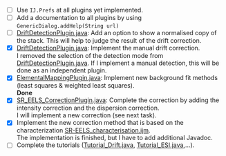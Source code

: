 - [ ] Use `IJ.Prefs` at all plugins yet implemented.
- [ ] Add a documentation to all plugins by using `GenericDialog.addHelp(String url)`
- [ ] [DriftDetectionPlugin.java][drift]: Add an option to show a normalised copy of the stack. This will help to judge the result of the drift correction.
- [x] [DriftDetectionPlugin.java][drift]: Implement the manual drift correction.<br />I removed the selection of the detection mode from [DriftDetectionPlugin.java][drift]. If I implement a manual detection, this will be done as an independent plugin.
- [x] [ElementalMappingPlugin.java][map]: Implement new background fit methods (least squares & weighted least squares).<br />**Done**
- [x] [SR_EELS_CorrectionPlugin.java][sr-eels.d]: Complete the correction by adding the intensity correction and the dispersion correction.<br />I will implement a new correction (see next task).
- [x] Implement the new correction method that is based on the characterization [SR-EELS_characterisation.ijm][sr-eels.ijm].<br /> The implementation is finished, but I have to add additional Javadoc.
- [ ] Complete the tutorials ([Tutorial_Drift.java][tutorial.drift], [Tutorial_ESI.java][tutorial.esi],...).

[drift]: https://github.com/EFTEMj/EFTEMj/blob/master/EFTEMj/src/main/java/drift/DriftDetectionPlugin.java
[map]: https://github.com/EFTEMj/EFTEMj/blob/master/EFTEMj/src/main/java/elemental_map/ElementalMappingPlugin.java
[sr-eels.d]: https://github.com/EFTEMj/EFTEMj/blob/master/EFTEMj/src/main/java/sr_eels/deprecated/SR_EELS_CorrectionPlugin.java
[sr-eels.ijm]: https://github.com/EFTEMj/EFTEMj/blob/master/Scripts%2BMacros/SR-EELS_characterisation.ijm
[tutorial.drift]: https://github.com/EFTEMj/EFTEMj/blob/master/EFTEMj/src/main/java/tutorials/Tutorial_Drift.java
[tutorial.esi]: https://github.com/EFTEMj/EFTEMj/blob/master/EFTEMj/src/main/java/tutorials/Tutorial_ESI.java
